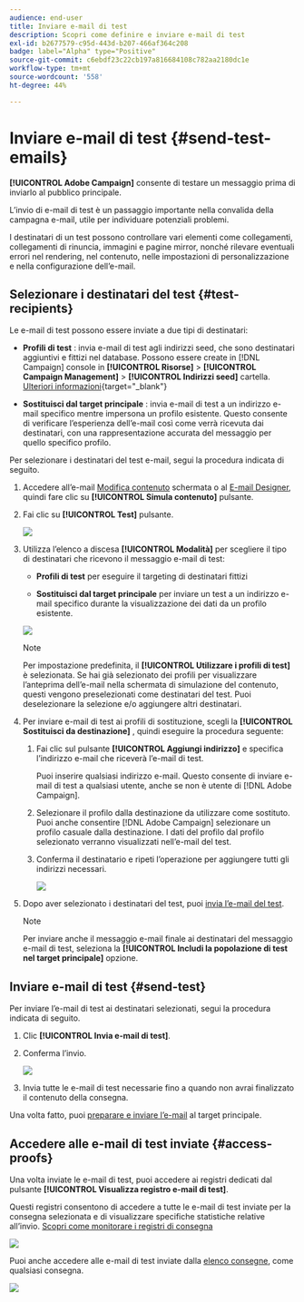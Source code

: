```yaml
---
audience: end-user
title: Inviare e-mail di test
description: Scopri come definire e inviare e-mail di test
exl-id: b2677579-c95d-443d-b207-466af364c208
badge: label="Alpha" type="Positive"
source-git-commit: c6ebdf23c22cb197a816684108c782aa2180dc1e
workflow-type: tm+mt
source-wordcount: '558'
ht-degree: 44%

---
```


# Inviare e-mail di test {#send-test-emails}

**[!UICONTROL Adobe Campaign]** consente di testare un messaggio prima di inviarlo al pubblico principale.

L’invio di e-mail di test è un passaggio importante nella convalida della campagna e-mail, utile per individuare potenziali problemi.

I destinatari di un test possono controllare vari elementi come collegamenti, collegamenti di rinuncia, immagini e pagine mirror, nonché rilevare eventuali errori nel rendering, nel contenuto, nelle impostazioni di personalizzazione e nella configurazione dell’e-mail.

## Selezionare i destinatari del test {#test-recipients}

Le e-mail di test possono essere inviate a due tipi di destinatari:

* **Profili di test** : invia e-mail di test agli indirizzi seed, che sono destinatari aggiuntivi e fittizi nel database. Possono essere create in [!DNL Campaign] console in **[!UICONTROL Risorse]** > **[!UICONTROL Campaign Management]** > **[!UICONTROL Indirizzi seed]** cartella. [Ulteriori informazioni](https://experienceleague.adobe.com/docs/campaign-classic/using/sending-messages/using-seed-addresses/creating-seed-addresses.html){target="_blank"}

* **Sostituisci dal target principale** : invia e-mail di test a un indirizzo e-mail specifico mentre impersona un profilo esistente. Questo consente di verificare l’esperienza dell’e-mail così come verrà ricevuta dai destinatari, con una rappresentazione accurata del messaggio per quello specifico profilo.

Per selezionare i destinatari del test e-mail, segui la procedura indicata di seguito.

1. Accedere all’e-mail [Modifica contenuto](../content/edit-content.md) schermata o al [E-mail Designer](../content/get-started-email-designer.md), quindi fare clic su **[!UICONTROL Simula contenuto]** pulsante.

1. Fai clic su **[!UICONTROL Test]** pulsante.

   ![](assets/simulate-test-button.png)

1. Utilizza l’elenco a discesa **[!UICONTROL Modalità]** per scegliere il tipo di destinatari che ricevono il messaggio e-mail di test:

   * **Profili di test** per eseguire il targeting di destinatari fittizi

   * **Sostituisci dal target principale** per inviare un test a un indirizzo e-mail specifico durante la visualizzazione dei dati da un profilo esistente.

   ![](assets/simulate-profile-mode.png)

   >[!NOTE]
   >
   >Per impostazione predefinita, il **[!UICONTROL Utilizzare i profili di test]** è selezionata. Se hai già selezionato dei profili per visualizzare l’anteprima dell’e-mail nella schermata di simulazione del contenuto, questi vengono preselezionati come destinatari del test. Puoi deselezionare la selezione e/o aggiungere altri destinatari.

1. Per inviare e-mail di test ai profili di sostituzione, scegli la **[!UICONTROL Sostituisci da destinazione]** , quindi eseguire la procedura seguente:

   1. Fai clic sul pulsante **[!UICONTROL Aggiungi indirizzo]** e specifica l’indirizzo e-mail che riceverà l’e-mail di test.

      Puoi inserire qualsiasi indirizzo e-mail. Questo consente di inviare e-mail di test a qualsiasi utente, anche se non è utente di [!DNL Adobe Campaign].

   1. Selezionare il profilo dalla destinazione da utilizzare come sostituto. Puoi anche consentire [!DNL Adobe Campaign] selezionare un profilo casuale dalla destinazione. I dati del profilo dal profilo selezionato verranno visualizzati nell’e-mail del test.

   1. Conferma il destinatario e ripeti l’operazione per aggiungere tutti gli indirizzi necessari.

      ![](assets/simulate-profile-substitute.png)

1. Dopo aver selezionato i destinatari del test, puoi [invia l’e-mail del test](#send-test).

   >[!NOTE]
   >
   >Per inviare anche il messaggio e-mail finale ai destinatari del messaggio e-mail di test, seleziona la **[!UICONTROL Includi la popolazione di test nel target principale]** opzione.

## Inviare e-mail di test {#send-test}

Per inviare l’e-mail di test ai destinatari selezionati, segui la procedura indicata di seguito.

1. Clic **[!UICONTROL Invia e-mail di test]**.

1. Conferma l’invio.

   ![](assets/simulate-send-test.png)

1. Invia tutte le e-mail di test necessarie fino a quando non avrai finalizzato il contenuto della consegna.

Una volta fatto, puoi [preparare e inviare l’e-mail](../monitor/prepare-send.md) al target principale.

## Accedere alle e-mail di test inviate {#access-proofs}

Una volta inviate le e-mail di test, puoi accedere ai registri dedicati dal pulsante **[!UICONTROL Visualizza registro e-mail di test]**.

Questi registri consentono di accedere a tutte le e-mail di test inviate per la consegna selezionata e di visualizzare specifiche statistiche relative all’invio. [Scopri come monitorare i registri di consegna](../monitor/delivery-logs.md)

![](assets/simulate-test-log.png)

Puoi anche accedere alle e-mail di test inviate dalla [elenco consegne](../msg/gs-messages.md), come qualsiasi consegna.

![](assets/simulate-deliveries-list.png)
